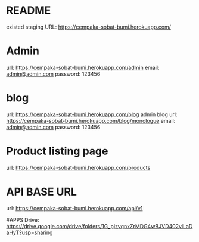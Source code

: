 # README

existed staging URL: https://cempaka-sobat-bumi.herokuapp.com/

# Admin
url: https://cempaka-sobat-bumi.herokuapp.com/admin
email: admin@admin.com
password: 123456

# blog
url: https://cempaka-sobat-bumi.herokuapp.com/blog
admin blog url: https://cempaka-sobat-bumi.herokuapp.com/blog/monologue
email: admin@admin.com
password: 123456

# Product listing page
url: https://cempaka-sobat-bumi.herokuapp.com/products

# API BASE URL
url: https://cempaka-sobat-bumi.herokuapp.com/api/v1

#APPS
Drive: https://drive.google.com/drive/folders/1G_pjzyqnxZrMDG4wBJVD402ylLaDaHyT?usp=sharing
